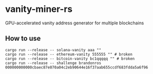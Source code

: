 # vanity-miner-rs
GPU-accelerated vanity address generator for multiple blockchains

## How to use

```shell
cargo run --release -- solana-vanity aaa ""
cargo run --release -- ethereum-vanity 555555 "" # broken
cargo run --release -- bitcoin-vanity bc1qqqqq "" # broken
cargo run --release -- shallenge brandonros 000000000000cbaec87e070a04c2eb90644e16f37aab655ccdf683fdda5a6f96
```
